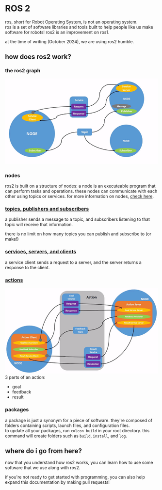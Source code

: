 # ROS 2
ros, short for Robot Operating System, is not an operating system.  
ros is a set of software libraries and tools built to help people like us make software for robots! ros2 is an improvement on ros1.

at the time of writing (October 2024), we are using ros2 humble.

## how does ros2 work?
### the ros2 graph
![The ROS2 node graph.](./ros2_nodegraph.gif)
### nodes
ros2 is built on a structure of nodes: a node is an executeable program that can perform tasks and operations. these nodes can communicate with each other using topics or services.
for more information on nodes, [check here](https://docs.ros.org/en/humble/Tutorials/Beginner-CLI-Tools/Understanding-ROS2-Nodes/Understanding-ROS2-Nodes.html).
### [topics, publishers and subscribers](https://docs.ros.org/en/humble/Tutorials/Beginner-CLI-Tools/Understanding-ROS2-Topics/Understanding-ROS2-Topics.html)
a publisher sends a message to a topic, and subscribers listening to that topic will receive that information.

there is no limit on how many topics you can publish and subscribe to (or make!)
### [services, servers, and clients](https://docs.ros.org/en/humble/Tutorials/Beginner-CLI-Tools/Understanding-ROS2-Services/Understanding-ROS2-Services.html)
a service client sends a request to a server, and the server returns a response to the client.
### [actions](https://docs.ros.org/en/humble/Tutorials/Beginner-CLI-Tools/Understanding-ROS2-Actions/Understanding-ROS2-Actions.html)
![A visual breakdown of an action.](./ros2_nodeactions.gif)
3 parts of an action:

- goal
- feedback
- result
### packages
a package is just a synonym for a piece of software. they're composed of folders containing scripts, launch files, and configuration files.  
to update all your packages, run `colcon build` in your root directory. this command will create folders such as `build`, `install`, and `log`.

## where do i go from here?
now that you understand how ros2 works, you can learn how to use some software that we use along with ros2.

if you're not ready to get started with programming, you can also help expand this documentation by making pull requests!
